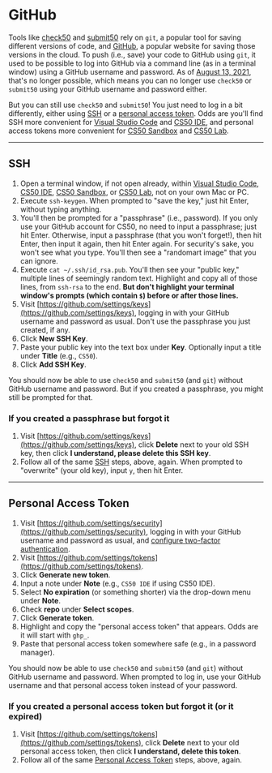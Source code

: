 # GitHub

Tools like [check50](https://cs50.readthedocs.io/projects/check50/en/latest/) and [submit50](/submit50/) rely on `git`, a popular tool for saving different versions of code, and [GitHub](https://github.com/), a popular website for saving those versions in the cloud. To push (i.e., save) your code to GitHub using `git`, it used to be possible to log into GitHub via a command line (as in a terminal window) using a GitHub username and password. As of [August 13, 2021](https://github.blog/2020-12-15-token-authentication-requirements-for-git-operations/), that's no longer possible, which means you can no longer use `check50` or `submit50` using your GitHub username and password either.

But you can still use `check50` and `submit50`! You just need to log in a bit differently, either using [SSH](#ssh) or a [personal access token](#personal-access-token). Odds are you'll find SSH more convenient for [Visual Studio Code](/code/) and [CS50 IDE](/ide/index), and personal access tokens more convenient for [CS50 Sandbox](/sandbox/) and [CS50 Lab](/lab/).

***

## SSH

1. Open a terminal window, if not open already, within [Visual Studio Code](/code/), [CS50 IDE](/ide/index), [CS50 Sandbox](/sandbox/), or [CS50 Lab](/lab/), not on your own Mac or PC.
1. Execute `ssh-keygen`. When prompted to "save the key," just hit Enter, without typing anything.
1. You'll then be prompted for a "passphrase" (i.e., password). If you only use your GitHub account for CS50, no need to input a passphrase; just hit Enter. Otherwise, input a passphrase (that you won't forget!), then hit Enter, then input it again, then hit Enter again. For security's sake, you won't see what you type. You'll then see a "randomart image" that you can ignore.
1. Execute `cat ~/.ssh/id_rsa.pub`. You'll then see your "public key," multiple lines of seemingly random text. Highlight and copy all of those lines, from `ssh-rsa` to the end. **But don't highlight your terminal window's prompts (which contain `$`) before or after those lines.**
1. Visit [https://github.com/settings/keys](https://github.com/settings/keys), logging in with your GitHub username and password as usual. Don't use the passphrase you just created, if any.
1. Click **New SSH Key**.
1. Paste your public key into the text box under **Key**. Optionally input a title under **Title** (e.g., `CS50`).
1. Click **Add SSH Key**.

You should now be able to use `check50` and `submit50` (and `git`) without GitHub username and password. But if you created a passphrase, you might still be prompted for that.

### If you created a passphrase but forgot it

1. Visit [https://github.com/settings/keys](https://github.com/settings/keys), click **Delete** next to your old SSH key, then click **I understand, please delete this SSH key**.
1. Follow all of the same [SSH](#ssh) steps, above, again. When prompted to "overwrite" (your old key), input `y`, then hit Enter.

***

## Personal Access Token

1. Visit [https://github.com/settings/security](https://github.com/settings/security), logging in with your GitHub username and password as usual, and [configure two-factor authentication](https://docs.github.com/en/github/authenticating-to-github/securing-your-account-with-two-factor-authentication-2fa/configuring-two-factor-authentication).
1. Visit [https://github.com/settings/tokens](https://github.com/settings/tokens).
1. Click **Generate new token**.
1. Input a note under **Note** (e.g., `CS50 IDE` if using CS50 IDE).
1. Select **No expiration** (or something shorter) via the drop-down menu under **Note**.
1. Check **repo** under **Select scopes**.
1. Click **Generate token**.
1. Highlight and copy the "personal access token" that appears. Odds are it will start with `ghp_`.
1. Paste that personal access token somewhere safe (e.g., in a password manager).

You should now be able to use `check50` and `submit50` (and `git`) without GitHub username and password. When prompted to log in, use your GitHub username and that personal access token instead of your password.

### If you created a personal access token but forgot it (or it expired)

1. Visit [https://github.com/settings/tokens](https://github.com/settings/tokens), click **Delete** next to your old personal access token, then click **I understand, delete this token**.
1. Follow all of the same [Personal Access Token](#personal-access-token) steps, above, again.
